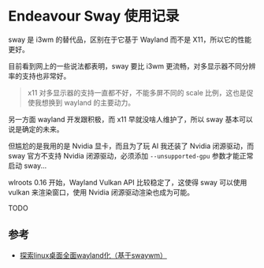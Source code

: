 # Endeavour Sway 使用记录

sway 是 i3wm 的替代品，区别在于它基于 Wayland 而不是 X11，所以它的性能更好。

目前看到网上的一些说法都表明，sway 要比 i3wm 更流畅，对多显示器不同分辨率的支持也非常好。

>x11 对多显示器的支持一直都不好，不能多屏不同的 scale 比例，这也是促使我想换到 wayland 的主要动力。

另一方面 wayland 开发跟积极，而 x11 早就没啥人维护了，所以 sway 基本可以说是确定的未来。

但尴尬的是我用的是 Nvidia 显卡，而且为了玩 AI 我还装了 Nvidia 闭源驱动，而 sway 官方不支持 Nvidia 闭源驱动，必须添加 `--unsupported-gpu` 参数才能正常启动 sway...

wlroots 0.16 开始，Wayland Vulkan API 比较稳定了，这使得 sway 可以使用 vulkan 来渲染窗口，使用 Nvidia 闭源驱动渲染也成为可能。


TODO

## 参考

- [探索linux桌面全面wayland化（基于swaywm）](https://zhuanlan.zhihu.com/p/462322143)

